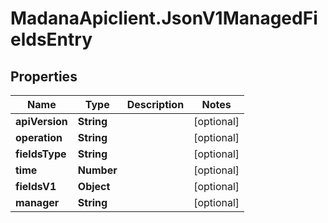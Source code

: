 # MadanaApiclient.JsonV1ManagedFieldsEntry

## Properties

Name | Type | Description | Notes
------------ | ------------- | ------------- | -------------
**apiVersion** | **String** |  | [optional] 
**operation** | **String** |  | [optional] 
**fieldsType** | **String** |  | [optional] 
**time** | **Number** |  | [optional] 
**fieldsV1** | **Object** |  | [optional] 
**manager** | **String** |  | [optional] 


